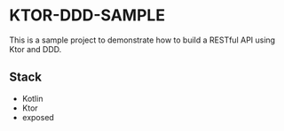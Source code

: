 # KTOR-DDD-SAMPLE
This is a sample project to demonstrate how to build a RESTful API using Ktor and DDD.

## Stack

- Kotlin
- Ktor
- exposed
